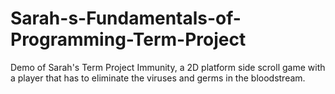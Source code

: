 # Sarah-s-Fundamentals-of-Programming-Term-Project
Demo of Sarah's Term Project Immunity, a 2D platform side scroll game with a player that has to eliminate the viruses and germs in the bloodstream.
